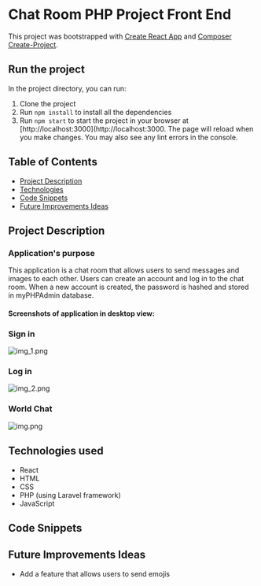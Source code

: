 # Chat Room PHP Project Front End

This project was bootstrapped with [Create React App](https://github.com/facebook/create-react-app) and [Composer Create-Project](https://laravel.com/docs/10.x/installation).

## Run the project

In the project directory, you can run:

1. Clone the project
2. Run `npm install` to install all the dependencies
3. Run `npm start` to start the project in your browser at [http://localhost:3000](http://localhost:3000. The page will reload when you make changes. You may also see any lint errors in the console.

## Table of Contents
- [Project Description](#project-description)
- [Technologies](#technologies)
- [Code Snippets](#axios)
- [Future Improvements Ideas](#improvements)

<a name="project-description"></a>
## Project Description

### Application's purpose
This application is a chat room that allows users to send messages and images to each other. Users can create an account and log in to the chat room. When a new account is created, the password is hashed and stored in myPHPAdmin database.
#### Screenshots of application in desktop view:
### Sign in
![img_1.png](img_1.png)
### Log in
![img_2.png](img_2.png)

### World Chat
![img.png](img.png)
<a name="technologies"></a>
## Technologies used
- React
- HTML
- CSS
- PHP (using Laravel framework)
- JavaScript

<a name="axios"></a>
## Code Snippets

<a name="improvements"></a>
## Future Improvements Ideas
- Add a feature that allows users to send emojis
